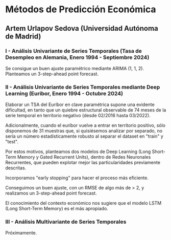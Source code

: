 # Métodos de Predicción Económica
## Artem Urlapov Sedova (Universidad Autónoma de Madrid)

<p align="justify">

### I - Análisis Univariante de Series Temporales (Tasa de Desempleo en Alemania, Enero 1994 - Septiembre 2024)

Se consigue un buen ajuste paramétrico mediante ARIMA (1, 1, 2). Planteamos un 3-step-ahead point forecast.



### II - Análisis Univariante de Series Temporales mediante Deep Learning (Euribor, Enero 1994 - Octubre 2024)

Elaborar un TSA del Euríbor en clave paramétrica supone una evidente dificultad, en tanto que un quiebre estructural observable de 74 meses de la serie temporal en territorio negativo (desde 02/2016 hasta 03/2022).

Adicionalmente, cuando el euríbor vuelve a entrar en territorio positivo, sólo disponemos de 31 muestras que, si quisiésemos analizar por separado, no sería un número estadísticamente robusto al separar el dataset en "train" y "test".

Por estos motivos, planteamos dos modelos de Deep Learning (Long Short-Term Memory y Gated Recurrent Units), dentro de Redes Neuronales Recurrentes, que pueden explotar mejor las particularidades previamente descritas.

Incorporamos "early stopping" para hacer el proceso más eficiente.

Conseguimos un buen ajuste, con un RMSE de algo más de > 2, y realizamos un 3-step-ahead point forecast.

El conocimiento del contexto económico nos sugiere que el modelo LSTM (Long Short-Term Memory) es el más apropiado.


### III - Análisis Multivariante de Series Temporales

Próximamente.

</p>
